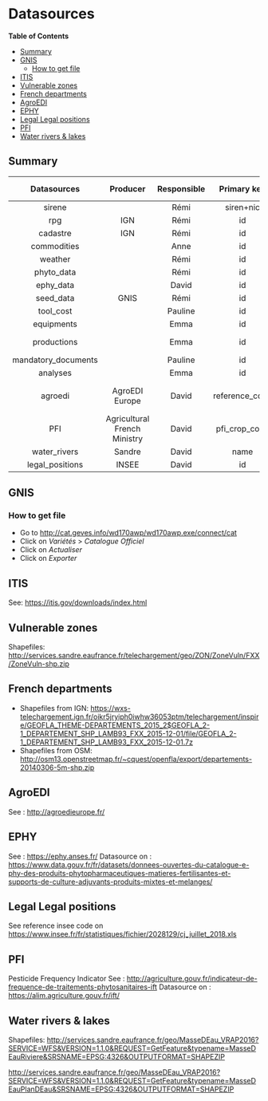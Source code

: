 # Datasources
<!-- START doctoc generated TOC please keep comment here to allow auto update -->
<!-- DON'T EDIT THIS SECTION, INSTEAD RE-RUN doctoc TO UPDATE -->
**Table of Contents**

- [Summary](#summary)
- [GNIS](#gnis)
    - [How to get file](#how-to-get-file)
- [ITIS](#itis)
- [Vulnerable zones](#vulnerable-zones)
- [French departments](#french-departments)
- [AgroEDI](#agroedi)
- [EPHY](#ephy)
- [Legal Legal positions](#legal-legal-positions)
- [PFI](#pfi)
- [Water rivers & lakes](#water-rivers-&-lakes)

<!-- END doctoc generated TOC please keep comment here to allow auto update -->

## Summary
|      Datasources    | Producer | Responsible | Primary key |     Ekylibre model     | Update frequency |
|:-------------------:|:--------:|:-----------:|:-----------:|:----------------------:|:----------------:|
|        sirene       |          |     Rémi    |  siren+nic  |         entity         |       daily      |
|         rpg         |   IGN    |     Rémi    |      id     |     cultivable_zone    |      yearly      |
|       cadastre      |   IGN    |     Rémi    |      id     |            ?           |      yearly      |
|     commodities     |          |     Anne    |      id     |         variant        |       daily      |
|       weather       |          |     Rémi    |      id     |      intervention      |       daily      |
|      phyto_data     |          |     Rémi    |      id     |         variant        |       daily      |
|      ephy_data     |          |     David    |      id     |         variant        |       daily      |
|      seed_data      |   GNIS   |     Rémi    |      id     |    variant / product   |      yearly      |
|      tool_cost      |          |   Pauline   |      id     |   variant / equipment  |      yearly      |
|      equipments     |          |     Emma    |      id     |   variant / equipment  |      yearly      |
|     productions     |          |     Emma    |      id     | activity / production |      yearly      |
| mandatory_documents |          |   Pauline   |      id     |    document_template   |      monthly     |
|       analyses      |          |     Emma    |      id     |   activity / variant   |      yearly      |
|       agroedi       |     AgroEDI Europe     |     David   |      reference_code     |   activity / production / intervention   |      yearly      |
|       PFI		        |     Agricultural French Ministry     |     David   |      pfi_crop_code     |   activity / production / intervention   |      yearly      |
| water_rivers |     Sandre     |   David   |      name     |       |      yearly     |
| legal_positions | INSEE | David | id | entity | yearly |

## GNIS

### How to get file
- Go to http://cat.geves.info/wd170awp/wd170awp.exe/connect/cat
- Click on _Variétés_ > _Catalogue Officiel_
- Click on _Actualiser_
- Click on _Exporter_

## ITIS
See: https://itis.gov/downloads/index.html

## Vulnerable zones
Shapefiles: http://services.sandre.eaufrance.fr/telechargement/geo/ZON/ZoneVuln/FXX/ZoneVuln-shp.zip

## French departments
- Shapefiles from IGN: https://wxs-telechargement.ign.fr/oikr5jryiph0iwhw36053ptm/telechargement/inspire/GEOFLA_THEME-DEPARTEMENTS_2015_2$GEOFLA_2-1_DEPARTEMENT_SHP_LAMB93_FXX_2015-12-01/file/GEOFLA_2-1_DEPARTEMENT_SHP_LAMB93_FXX_2015-12-01.7z
- Shapefiles from OSM: http://osm13.openstreetmap.fr/~cquest/openfla/export/departements-20140306-5m-shp.zip

## AgroEDI
See : http://agroedieurope.fr/

## EPHY
See : https://ephy.anses.fr/
Datasource on : https://www.data.gouv.fr/fr/datasets/donnees-ouvertes-du-catalogue-e-phy-des-produits-phytopharmaceutiques-matieres-fertilisantes-et-supports-de-culture-adjuvants-produits-mixtes-et-melanges/

## Legal Legal positions
See reference insee code on https://www.insee.fr/fr/statistiques/fichier/2028129/cj_juillet_2018.xls

## PFI
Pesticide Frequency Indicator
See : http://agriculture.gouv.fr/indicateur-de-frequence-de-traitements-phytosanitaires-ift
Datasource on : https://alim.agriculture.gouv.fr/ift/

## Water rivers & lakes
Shapefiles: http://services.sandre.eaufrance.fr/geo/MasseDEau_VRAP2016?SERVICE=WFS&VERSION=1.1.0&REQUEST=GetFeature&typename=MasseDEauRiviere&SRSNAME=EPSG:4326&OUTPUTFORMAT=SHAPEZIP

http://services.sandre.eaufrance.fr/geo/MasseDEau_VRAP2016?SERVICE=WFS&VERSION=1.1.0&REQUEST=GetFeature&typename=MasseDEauPlanDEau&SRSNAME=EPSG:4326&OUTPUTFORMAT=SHAPEZIP
